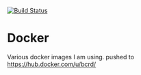 [![Build Status](https://travis-ci.org/BurnsCapital/docker-images.svg?branch=master)](https://travis-ci.org/BurnsCapital/docker-images)

# Docker

Various docker images I am using. pushed to https://hub.docker.com/u/bcrd/
